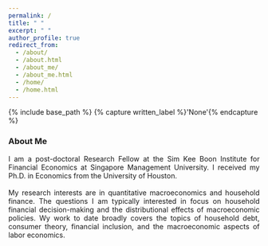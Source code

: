 ```yaml
---
permalink: /
title: " "
excerpt: " "
author_profile: true
redirect_from: 
  - /about/
  - /about.html
  - /about_me/
  - /about_me.html
  - /home/
  - /home.html
---
```


{% include base_path %}
{% capture written_label %}'None'{% endcapture %}

### About Me

<p style='text-align: justify;'>
I am a post-doctoral Research Fellow at the Sim Kee Boon Institute for Financial Economics at Singapore Management University. 
I received my Ph.D. in Economics from the University of Houston. <br>
<br>
My research interests are in quantitative macroeconomics and household finance. The questions I am typically interested in focus 
on household financial decision-making and the distributional effects of macroeconomic policies. Wy work to date broadly covers the 
topics of household debt, consumer theory, financial inclusion, and the macroeconomic aspects of labor economics.
</p>